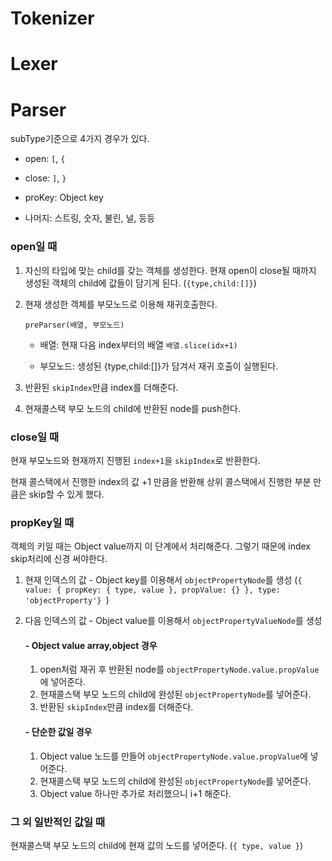 # Tokenizer

# Lexer

# Parser

subType기준으로 4가지 경우가 있다. 

- open: `[`, `{`

- close: `]`, `}`

- proKey: Object key

- 나머지: 스트링, 숫자, 불린, 널, 등등

### open일 때

1. 자신의 타입에 맞는 child를 갖는 객체를 생성한다. 현재 open이 close될 때까지 생성된 객체의 child에 값들이 담기게 된다.  (`{type,child:[]}`)

2. 현재 생성한 객체를 부모노드로 이용해 재귀호출한다.

   `preParser(배열, 부모노드) ` 

   - 배열: 현재 다음 index부터의 배열  `배열.slice(idx+1)`

   - 부모노드: 생성된 {type,child:[]}가 담겨서 재귀 호출이 실행된다. 

3. 반환된 `skipIndex`만큼 index를 더해준다.

4.  현재콜스택 부모 노드의 child에 반환된 node를 push한다.

### close일 때

현재 부모노드와 현재까지 진행된 `index+1`을 `skipIndex`로 반환한다. 

현재 콜스택에서 진행한 index의 값 +1 만큼을 반환해 상위 콜스택에서 진행한 부분 만큼은 skip할 수 있게 했다.


### propKey일 때 

객체의 키일 때는 Object value까지 이 단계에서 처리해준다. 그렇기 때문에 index skip처리에 신경 써야한다.

1. 현재 인덱스의 값 - Object key를 이용해서 `objectPropertyNode`를 생성 (`{ value: { propKey: { type, value }, propValue: {} }, type: 'objectProperty'} `)

3. 다음 인덱스의 값 - Object value를 이용해서 `objectPropertyValueNode`를 생성

    #### - Object value array,object 경우
	1. open처럼 재귀 후 반환된 node를 `objectPropertyNode.value.propValue`에 넣어준다.
    2. 현재콜스택 부모 노드의 child에 완성된  `objectPropertyNode`를 넣어준다.
    3. 반환된 `skipIndex`만큼 index를 더해준다.
    #### - 단순한 값일 경우
    1. Object value 노드를 만들어 `objectPropertyNode.value.propValue`에 넣어준다.
    2. 현재콜스택 부모 노드의 child에 완성된  `objectPropertyNode`를 넣어준다.
    3. Object value 하나만 추가로 처리했으니 i+1 해준다.

### 그 외 일반적인 값일 때 

현재콜스택 부모 노드의 child에 현재 값의 노드를 넣어준다. (`{ type, value }`)  



